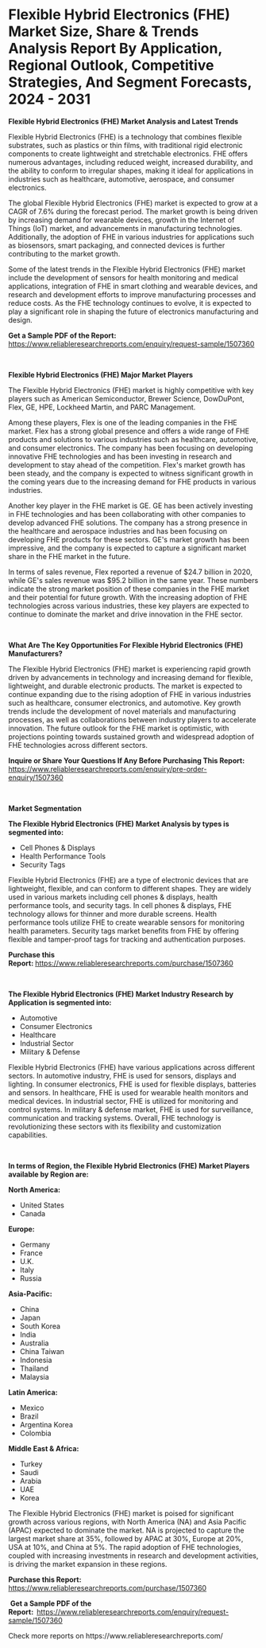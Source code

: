 <p><h1>Flexible Hybrid Electronics (FHE) Market Size, Share & Trends Analysis Report By Application, Regional Outlook, Competitive Strategies, And Segment Forecasts, 2024 - 2031</h1></p><p><strong>Flexible Hybrid Electronics (FHE) Market Analysis and Latest Trends</strong></p>
<p><p>Flexible Hybrid Electronics (FHE) is a technology that combines flexible substrates, such as plastics or thin films, with traditional rigid electronic components to create lightweight and stretchable electronics. FHE offers numerous advantages, including reduced weight, increased durability, and the ability to conform to irregular shapes, making it ideal for applications in industries such as healthcare, automotive, aerospace, and consumer electronics.</p><p>The global Flexible Hybrid Electronics (FHE) market is expected to grow at a CAGR of 7.6% during the forecast period. The market growth is being driven by increasing demand for wearable devices, growth in the Internet of Things (IoT) market, and advancements in manufacturing technologies. Additionally, the adoption of FHE in various industries for applications such as biosensors, smart packaging, and connected devices is further contributing to the market growth.</p><p>Some of the latest trends in the Flexible Hybrid Electronics (FHE) market include the development of sensors for health monitoring and medical applications, integration of FHE in smart clothing and wearable devices, and research and development efforts to improve manufacturing processes and reduce costs. As the FHE technology continues to evolve, it is expected to play a significant role in shaping the future of electronics manufacturing and design.</p></p>
<p><strong>Get a Sample PDF of the Report:&nbsp;</strong> <a href="https://www.reliableresearchreports.com/enquiry/request-sample/1507360">https://www.reliableresearchreports.com/enquiry/request-sample/1507360</a></p>
<p>&nbsp;</p>
<p><strong>Flexible Hybrid Electronics (FHE) Major Market Players</strong></p>
<p><p>The Flexible Hybrid Electronics (FHE) market is highly competitive with key players such as American Semiconductor, Brewer Science, DowDuPont, Flex, GE, HPE, Lockheed Martin, and PARC Management.</p><p>Among these players, Flex is one of the leading companies in the FHE market. Flex has a strong global presence and offers a wide range of FHE products and solutions to various industries such as healthcare, automotive, and consumer electronics. The company has been focusing on developing innovative FHE technologies and has been investing in research and development to stay ahead of the competition. Flex's market growth has been steady, and the company is expected to witness significant growth in the coming years due to the increasing demand for FHE products in various industries.</p><p>Another key player in the FHE market is GE. GE has been actively investing in FHE technologies and has been collaborating with other companies to develop advanced FHE solutions. The company has a strong presence in the healthcare and aerospace industries and has been focusing on developing FHE products for these sectors. GE's market growth has been impressive, and the company is expected to capture a significant market share in the FHE market in the future.</p><p>In terms of sales revenue, Flex reported a revenue of $24.7 billion in 2020, while GE's sales revenue was $95.2 billion in the same year. These numbers indicate the strong market position of these companies in the FHE market and their potential for future growth. With the increasing adoption of FHE technologies across various industries, these key players are expected to continue to dominate the market and drive innovation in the FHE sector.</p></p>
<p>&nbsp;</p>
<p><strong>What Are The Key Opportunities For Flexible Hybrid Electronics (FHE) Manufacturers?</strong></p>
<p><p>The Flexible Hybrid Electronics (FHE) market is experiencing rapid growth driven by advancements in technology and increasing demand for flexible, lightweight, and durable electronic products. The market is expected to continue expanding due to the rising adoption of FHE in various industries such as healthcare, consumer electronics, and automotive. Key growth trends include the development of novel materials and manufacturing processes, as well as collaborations between industry players to accelerate innovation. The future outlook for the FHE market is optimistic, with projections pointing towards sustained growth and widespread adoption of FHE technologies across different sectors.</p></p>
<p><strong>Inquire or Share Your Questions If Any Before Purchasing This Report:</strong> <a href="https://www.reliableresearchreports.com/enquiry/pre-order-enquiry/1507360">https://www.reliableresearchreports.com/enquiry/pre-order-enquiry/1507360</a></p>
<p>&nbsp;</p>
<p><strong>Market Segmentation</strong></p>
<p><strong>The Flexible Hybrid Electronics (FHE) Market Analysis by types is segmented into:</strong></p>
<p><ul><li>Cell Phones & Displays</li><li>Health Performance Tools</li><li>Security Tags</li></ul></p>
<p><p>Flexible Hybrid Electronics (FHE) are a type of electronic devices that are lightweight, flexible, and can conform to different shapes. They are widely used in various markets including cell phones & displays, health performance tools, and security tags. In cell phones & displays, FHE technology allows for thinner and more durable screens. Health performance tools utilize FHE to create wearable sensors for monitoring health parameters. Security tags market benefits from FHE by offering flexible and tamper-proof tags for tracking and authentication purposes.</p></p>
<p><strong>Purchase this Report:&nbsp;</strong><a href="https://www.reliableresearchreports.com/purchase/1507360">https://www.reliableresearchreports.com/purchase/1507360</a></p>
<p>&nbsp;</p>
<p><strong>The Flexible Hybrid Electronics (FHE) Market Industry Research by Application is segmented into:</strong></p>
<p><ul><li>Automotive</li><li>Consumer Electronics</li><li>Healthcare</li><li>Industrial Sector</li><li>Military & Defense</li></ul></p>
<p><p>Flexible Hybrid Electronics (FHE) have various applications across different sectors. In automotive industry, FHE is used for sensors, displays and lighting. In consumer electronics, FHE is used for flexible displays, batteries and sensors. In healthcare, FHE is used for wearable health monitors and medical devices. In industrial sector, FHE is utilized for monitoring and control systems. In military & defense market, FHE is used for surveillance, communication and tracking systems. Overall, FHE technology is revolutionizing these sectors with its flexibility and customization capabilities.</p></p>
<p>&nbsp;</p>
<p><strong>In terms of Region, the Flexible Hybrid Electronics (FHE) Market Players available by Region are:</strong></p>
<p>
    <p> <strong> North America: </strong>
        <ul>
            <li>United States</li>
            <li>Canada</li>
        </ul>
        </p> 
    <p> <strong> Europe: </strong>
        <ul>
            <li>Germany</li>
            <li>France</li>
            <li>U.K.</li>
            <li>Italy</li>
            <li>Russia</li>
        </ul>
        </p> 
    <p> <strong> Asia-Pacific: </strong>
        <ul>
            <li>China</li>
            <li>Japan</li>
            <li>South Korea</li>
            <li>India</li>
            <li>Australia</li>
            <li>China Taiwan</li>
            <li>Indonesia</li>
            <li>Thailand</li>
            <li>Malaysia</li>
        </ul>
        </p> 
    <p> <strong> Latin America: </strong>
        <ul>
            <li>Mexico</li>
            <li>Brazil</li>
            <li>Argentina Korea</li>
            <li>Colombia</li>
        </ul>
        </p> 
    <p> <strong> Middle East & Africa: </strong>
        <ul>
            <li>Turkey</li>
            <li>Saudi</li>
            <li>Arabia</li>
            <li>UAE</li>
            <li>Korea</li>
        </ul>
    </p>
    </p>
<p><p>The Flexible Hybrid Electronics (FHE) market is poised for significant growth across various regions, with North America (NA) and Asia Pacific (APAC) expected to dominate the market. NA is projected to capture the largest market share at 35%, followed by APAC at 30%, Europe at 20%, USA at 10%, and China at 5%. The rapid adoption of FHE technologies, coupled with increasing investments in research and development activities, is driving the market expansion in these regions.</p></p>
<p><strong>Purchase this Report: </strong><a href="https://www.reliableresearchreports.com/purchase/1507360">https://www.reliableresearchreports.com/purchase/1507360</a></p>
<p>&nbsp;<strong>Get a Sample PDF of the Report:&nbsp;&nbsp;</strong><a href="https://www.reliableresearchreports.com/enquiry/request-sample/1507360">https://www.reliableresearchreports.com/enquiry/request-sample/1507360</a></p>
<p><strong></strong></p>
<p>Check more reports on https://www.reliableresearchreports.com/</p>
